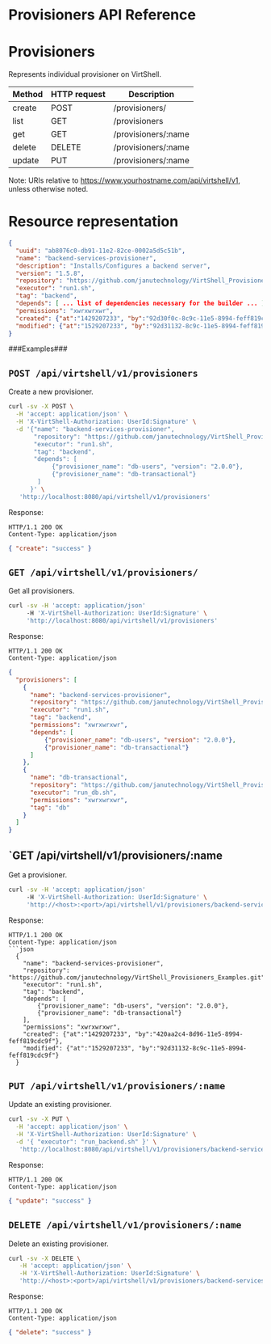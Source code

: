 Provisioners API Reference
==========================

Provisioners
============
Represents individual provisioner on VirtShell.


| Method | HTTP request | Description |
| --- | --- | ---- |
| create | POST | /provisioners/ | Creates a new provisioner in the system. |
| list | GET | /provisioners | Retrieves the list of provisioners. |
| get | GET | /provisioners/:name | Gets one provisioner by name. |
| delete | DELETE | /provisioners/:name | Deletes an existing provisioner. |
| update | PUT | /provisioners/:name | Updates an existing provisioner. |

Note:
URIs relative to https://www.yourhostname.com/api/virtshell/v1, unless otherwise noted.

Resource representation
=======================
```json
{
  "uuid": "ab8076c0-db91-11e2-82ce-0002a5d5c51b",
  "name": "backend-services-provisioner",
  "description": "Installs/Configures a backend server",
  "version": "1.5.8",
  "repository": "https://github.com/janutechnology/VirtShell_Provisioners_Examples.git",
  "executor": "run1.sh",
  "tag": "backend",
  "depends": [ ... list of dependencies necessary for the builder ... ],
  "permissions": "xwrxwrxwr",
  "created": {"at":"1429207233", "by":"92d30f0c-8c9c-11e5-8994-feff819cdc9f"},
  "modified": {"at":"1529207233", "by":"92d31132-8c9c-11e5-8994-feff819cdc9f"}
}
```

###Examples###

`POST /api/virtshell/v1/provisioners`
--------------------------------------------

Create a new provisioner.

```sh
curl -sv -X POST \
  -H 'accept: application/json' \
  -H 'X-VirtShell-Authorization: UserId:Signature' \
  -d '{"name": "backend-services-provisioner",
       "repository": "https://github.com/janutechnology/VirtShell_Provisioners_Examples.git",
       "executor": "run1.sh",
       "tag": "backend",
       "depends": [
            {"provisioner_name": "db-users", "version": "2.0.0"},
            {"provisioner_name": "db-transactional"}
        ]
      }' \
   'http://localhost:8080/api/virtshell/v1/provisioners'
```

Response:
```
HTTP/1.1 200 OK
Content-Type: application/json
```
```json
{ "create": "success" }
```

`GET /api/virtshell/v1/provisioners/`
----------------------------------------------

Get all provisioners.

```sh
curl -sv -H 'accept: application/json' 
     -H 'X-VirtShell-Authorization: UserId:Signature' \ 
     'http://localhost:8080/api/virtshell/v1/provisioners'
```

Response:
```
HTTP/1.1 200 OK
Content-Type: application/json
```
```json
{
  "provisioners": [
    {
      "name": "backend-services-provisioner",
      "repository": "https://github.com/janutechnology/VirtShell_Provisioners_Examples.git",
      "executor": "run1.sh",
      "tag": "backend",
      "permissions": "xwrxwrxwr",
      "depends": [
          {"provisioner_name": "db-users", "version": "2.0.0"},
          {"provisioner_name": "db-transactional"}
      ]
    },
    {
      "name": "db-transactional",
      "repository": "https://github.com/janutechnology/VirtShell_Provisioners_Examples.git",
      "executor": "run_db.sh",
      "permissions": "xwrxwrxwr",      
      "tag": "db"
    }
  ]
}
```

`GET /api/virtshell/v1/provisioners/:name
----------------------------------------------

Get a provisioner.

```sh
curl -sv -H 'accept: application/json' 
     -H 'X-VirtShell-Authorization: UserId:Signature' \ 
     'http://<host>:<port>/api/virtshell/v1/provisioners/backend-services-provisioner'
```

Response:

```
HTTP/1.1 200 OK
Content-Type: application/json
```json
  {
    "name": "backend-services-provisioner",
    "repository": "https://github.com/janutechnology/VirtShell_Provisioners_Examples.git",
    "executor": "run1.sh",
    "tag": "backend",
    "depends": [
        {"provisioner_name": "db-users", "version": "2.0.0"},
        {"provisioner_name": "db-transactional"}
    ],
    "permissions": "xwrxwrxwr",
    "created": {"at":"1429207233", "by":"420aa2c4-8d96-11e5-8994-feff819cdc9f"},
    "modified": {"at":"1529207233", "by":"92d31132-8c9c-11e5-8994-feff819cdc9f"}    
  }
```

`PUT /api/virtshell/v1/provisioners/:name`
----------------------------------------------

Update an existing provisioner.

```sh
curl -sv -X PUT \
  -H 'accept: application/json' \
  -H 'X-VirtShell-Authorization: UserId:Signature' \
  -d '{ "executor": "run_backend.sh" }' \
   'http://localhost:8080/api/virtshell/v1/provisioners/backend-services-provisioner
```

Response:
```
HTTP/1.1 200 OK
Content-Type: application/json
```
```json
{ "update": "success" }
```

`DELETE /api/virtshell/v1/provisioners/:name`
----------------------------------------------

Delete an existing provisioner.

```sh
curl -sv -X DELETE \
   -H 'accept: application/json' \
   -H 'X-VirtShell-Authorization: UserId:Signature' \
   'http://<host>:<port>/api/virtshell/v1/provisioners/backend-services-provisioner
```

Response:
```
HTTP/1.1 200 OK
Content-Type: application/json
```
```json
{ "delete": "success" }
```